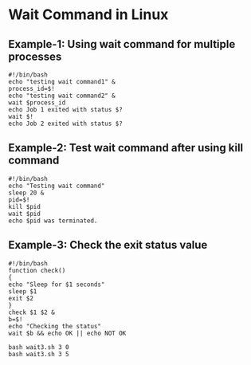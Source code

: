 # Wait Command in Linux

## Example-1: Using wait command for multiple processes

```shell
#!/bin/bash
echo "testing wait command1" &
process_id=$!
echo "testing wait command2" &
wait $process_id
echo Job 1 exited with status $?
wait $!
echo Job 2 exited with status $?
```

## Example-2: Test wait command after using kill command

```shell
#!/bin/bash
echo "Testing wait command"
sleep 20 &
pid=$!
kill $pid
wait $pid
echo $pid was terminated.
```

## Example-3: Check the exit status value

```shell
#!/bin/bash
function check()
{
echo "Sleep for $1 seconds"
sleep $1
exit $2
}
check $1 $2 &
b=$!
echo "Checking the status"
wait $b && echo OK || echo NOT OK
```

```shell
bash wait3.sh 3 0
bash wait3.sh 3 5
```